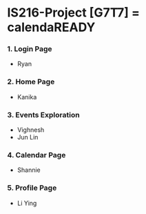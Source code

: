 # IS216-Project [G7T7] = calendaREADY

### 1. Login Page
- Ryan

### 2. Home Page
- Kanika

### 3. Events Exploration
- Vighnesh
- Jun Lin

### 4. Calendar Page
- Shannie

### 5. Profile Page
- Li Ying
